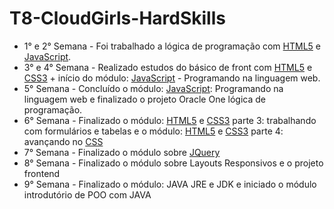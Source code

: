# T8-CloudGirls-HardSkills

- 1° e 2° Semana - Foi trabalhado a lógica de programação com [HTML5](https://developer.mozilla.org/en-US/docs/Web/HTML) e [JavaScript](https://www.javascript.com/).
- 3° e 4° Semana - Realizado estudos do básico de front com [HTML5](https://developer.mozilla.org/en-US/docs/Web/HTML) e [CSS3](https://developer.mozilla.org/en-US/docs/Web/CSS)  + início do módulo: [JavaScript](https://www.javascript.com/) - Programando na linguagem web.
- 5° Semana - Concluído o módulo: [JavaScript](https://www.javascript.com/): Programando na linguagem web e finalizado o projeto Oracle One lógica de programação.
- 6° Semana - Finalizado o módulo: [HTML5](https://developer.mozilla.org/en-US/docs/Web/HTML) e [CSS3](https://developer.mozilla.org/en-US/docs/Web/CSS) parte 3: trabalhando com formulários e tabelas e o módulo: [HTML5](https://developer.mozilla.org/en-US/docs/Web/HTML) e [CSS3](https://developer.mozilla.org/en-US/docs/Web/CSS) parte 4: avançando no [CSS](https://developer.mozilla.org/en-US/docs/Web/CSS)
- 7° Semana - Finalizado o módulo sobre [JQuery](https://jquery.com/)
- 8° Semana - Finalizado o módulo sobre Layouts Responsivos e o projeto frontend
- 9° Semana - Finalizado o módulo: JAVA JRE e JDK e iniciado o módulo introdutório de POO com JAVA
